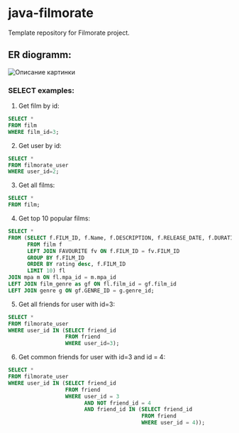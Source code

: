 # java-filmorate
Template repository for Filmorate project.

## ER diogramm:
<image src="https://github.com/pavlovartem97/java-filmorate/blob/add-database/resources/er_diagram.png" alt="Описание картинки">

### SELECT examples:


1. Get film by id:
~~~~sql
SELECT *  
FROM film  
WHERE film_id=3;  
~~~~
2. Get user by id:
~~~~sql
SELECT *  
FROM filmorate_user  
WHERE user_id=2;  
~~~~
3. Get all films:
~~~~sql
SELECT *  
FROM film; 
~~~~ 
4. Get top 10 popular films:
~~~~sql
SELECT *
FROM (SELECT f.FILM_ID, f.Name, f.DESCRIPTION, f.RELEASE_DATE, f.DURATION, f.MPA_ID, COUNT(fv.USER_ID) rating
      FROM film f
      LEFT JOIN FAVOURITE fv ON f.FILM_ID = fv.FILM_ID
      GROUP BY f.FILM_ID
      ORDER BY rating desc, f.FILM_ID
      LIMIT 10) fl
JOIN mpa m ON fl.mpa_id = m.mpa_id
LEFT JOIN film_genre as gf ON fl.film_id = gf.film_id
LEFT JOIN genre g ON gf.GENRE_ID = g.genre_id;
~~~~
5. Get all friends for user with id=3:
~~~~sql
SELECT *  
FROM filmorate_user
WHERE user_id IN (SELECT friend_id  
                  FROM friend 
                  WHERE user_id=3);  
~~~~
6. Get common friends for user with id=3 and id = 4:
~~~~sql
SELECT *
FROM filmorate_user
WHERE user_id IN (SELECT friend_id
                  FROM friend
                  WHERE user_id = 3
                        AND NOT friend_id = 4
                        AND friend_id IN (SELECT friend_id
                                          FROM friend
                                          WHERE user_id = 4));
~~~~





